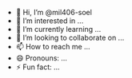 - 👋 Hi, I’m @mil406-soel
- 👀 I’m interested in ...
- 🌱 I’m currently learning ...
- 💞️ I’m looking to collaborate on ...
- 📫 How to reach me ...
- 😄 Pronouns: ...
- ⚡ Fun fact: ...

<!---
mil406-soel/mil406-soel is a ✨ special ✨ repository because its `README.md` (this file) appears on your GitHub profile.
You can click the Preview link to take a look at your changes.
--->
